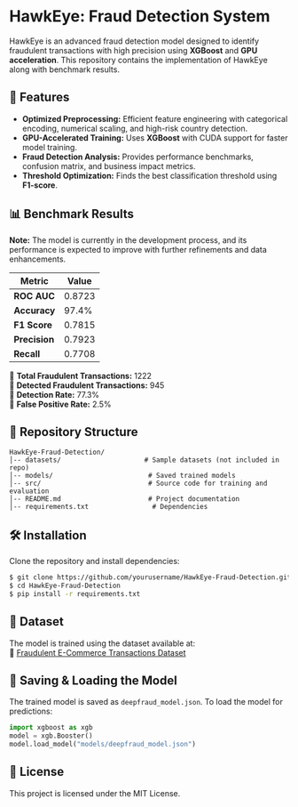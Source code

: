 # HawkEye: Fraud Detection System

HawkEye is an advanced fraud detection model designed to identify fraudulent transactions with high precision using **XGBoost** and **GPU acceleration**. This repository contains the implementation of HawkEye along with benchmark results.

## 🚀 Features
- **Optimized Preprocessing:** Efficient feature engineering with categorical encoding, numerical scaling, and high-risk country detection.
- **GPU-Accelerated Training:** Uses **XGBoost** with CUDA support for faster model training.
- **Fraud Detection Analysis:** Provides performance benchmarks, confusion matrix, and business impact metrics.
- **Threshold Optimization:** Finds the best classification threshold using **F1-score**.

## 📊 Benchmark Results

**Note:** The model is currently in the development process, and its performance is expected to improve with further refinements and data enhancements.

| Metric          | Value  |
|----------------|--------|
| **ROC AUC**    | 0.8723 |
| **Accuracy**   | 97.4%  |
| **F1 Score**   | 0.7815 |
| **Precision**  | 0.7923 |
| **Recall**     | 0.7708 |

🔹 **Total Fraudulent Transactions:** 1222  
🔹 **Detected Fraudulent Transactions:** 945  
🔹 **Detection Rate:** 77.3%  
🔹 **False Positive Rate:** 2.5%

## 📂 Repository Structure
```
HawkEye-Fraud-Detection/
│-- datasets/                     # Sample datasets (not included in repo)
│-- models/                        # Saved trained models
│-- src/                           # Source code for training and evaluation
│-- README.md                      # Project documentation
│-- requirements.txt                # Dependencies
```

## 🛠 Installation

Clone the repository and install dependencies:
```bash
$ git clone https://github.com/yourusername/HawkEye-Fraud-Detection.git
$ cd HawkEye-Fraud-Detection
$ pip install -r requirements.txt
```

## 📡 Dataset
The model is trained using the dataset available at:  
🔗 [Fraudulent E-Commerce Transactions Dataset](https://www.kaggle.com/datasets/shriyashjagtap/fraudulent-e-commerce-transactions/data)

## 💾 Saving & Loading the Model
The trained model is saved as `deepfraud_model.json`. To load the model for predictions:
```python
import xgboost as xgb
model = xgb.Booster()
model.load_model("models/deepfraud_model.json")
```

## 📜 License
This project is licensed under the MIT License.
